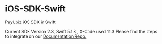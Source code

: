 # iOS-SDK-Swift
PayUbiz iOS SDK in Swift

Current SDK Version 2.3, Swift 5.1.3 , X-Code used 11.3
Please find the steps to integrate on our [Documentation Repo.](https://github.com/payu-intrepos/Documentations/wiki/New-Swift-SDK---Seamless)
